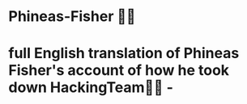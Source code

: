 # Phineas-Fisher 👨‍💻

<h1>
  full English translation of Phineas Fisher's account of how he took down HackingTeam👨‍💻 -
</h1>
